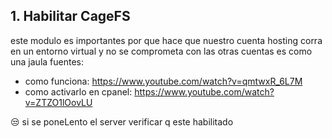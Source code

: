 ## 1. Habilitar CageFS
este modulo es importantes por que  hace que nuestro cuenta hosting
corra en un entorno virtual y no se comprometa con las otras cuentas
es como una  jaula
fuentes:

- como funciona: https://www.youtube.com/watch?v=qmtwxR_6L7M 
- como activarlo en cpanel: https://www.youtube.com/watch?v=ZTZO1lOovLU

😒 si se poneLento el server  verificar q este  habilitado

